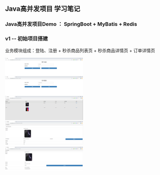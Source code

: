 ## Java高并发项目 学习笔记

### Java高并发项目Demo ： SpringBoot + MyBatis + Redis 

### v1 -- 初始项目搭建

业务模块组成：登陆、注册 + 秒杀商品列表页 + 秒杀商品详情页 + 订单详情页

<img src="https://github.com/onemrc/miaosha/blob/master/images/%E6%B3%A8%E5%86%8C.PNG" width="50%" hegiht="350"  />
<img src="https://github.com/onemrc/miaosha/blob/master/images/%E7%99%BB%E9%99%86.PNG" width="50%" hegiht="350"  />
<img src="https://github.com/onemrc/miaosha/blob/master/images/%E7%A7%92%E6%9D%80%E5%95%86%E5%93%81%E5%88%97%E8%A1%A8%E9%A1%B5.PNG" width="50%" hegiht="350" />
<img src="https://github.com/onemrc/miaosha/blob/master/images/%E7%A7%92%E6%9D%80%E5%95%86%E5%93%81%E8%AF%A6%E6%83%85%E9%A1%B5.PNG" width="50%" hegiht="350"  />
<img src="https://github.com/onemrc/miaosha/blob/master/images/%E7%A7%92%E6%9D%80%E8%AE%A2%E5%8D%95%E8%AF%A6%E6%83%85%E9%A1%B5.PNG" width="50%" hegiht="350" />
